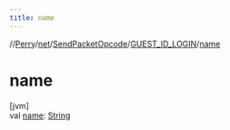 ```yaml
---
title: name
---
```

//[Perry](../../../../index.html)/[net](../../index.html)/[SendPacketOpcode](../index.html)/[GUEST_ID_LOGIN](index.html)/[name](name.html)



# name



[jvm]\
val [name](name.html): [String](https://kotlinlang.org/api/latest/jvm/stdlib/kotlin/-string/index.html)




